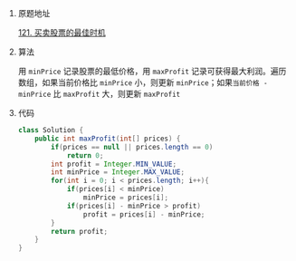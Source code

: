 1. 原题地址

   [121. 买卖股票的最佳时机](https://leetcode-cn.com/problems/best-time-to-buy-and-sell-stock/)

2. 算法

   用 `minPrice` 记录股票的最低价格，用 `maxProfit` 记录可获得最大利润。遍历数组，如果当前价格比 `minPrice` 小，则更新 `minPrice`；如果`当前价格 - minPrice` 比 `maxProfit` 大，则更新 `maxProfit`

3. 代码

   ```java
   class Solution {
       public int maxProfit(int[] prices) {
           if(prices == null || prices.length == 0)
               return 0;
           int profit = Integer.MIN_VALUE;
           int minPrice = Integer.MAX_VALUE;
           for(int i = 0; i < prices.length; i++){
               if(prices[i] < minPrice)
                   minPrice = prices[i];
               if(prices[i] - minPrice > profit)
                   profit = prices[i] - minPrice;
           }
           return profit;
       }
   }
   ```

   